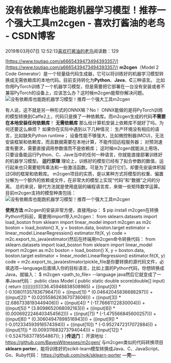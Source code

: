 
# 没有依赖库也能跑机器学习模型！推荐一个强大工具m2cgen - 喜欢打酱油的老鸟 - CSDN博客


2019年03月07日 12:52:13[喜欢打酱油的老鸟](https://me.csdn.net/weixin_42137700)阅读数：129


[https://www.toutiao.com/a6665439473494393357/](https://www.toutiao.com/a6665439473494393357/)
**m2cgen**（Model 2 Code Generator）是一个轻量级代码生成器，它可以将训练好的机器学习模型转换成无需依赖库的本地代码。目前支持转化为**Python**、**Java**、**C**三种语言。
比如你用PyTorch训练了一个机器学习模型，但是需要把它部署在一台没有安装或者不兼容PyTorch的设备上，应该怎么办？这时候m2cgen能帮你解决问题。
![没有依赖库也能跑机器学习模型！推荐一个强大工具m2cgen](http://p3.pstatp.com/large/pgc-image/6e2b7e50d4984697ae9c82549bc4a692)

有人说，这不就是另一种形式的ONNX嘛？No！
ONNX能做的是将PyTorch训练的模型转换到Caffe2上，代码只是换了一种依赖库。而m2cgen生成的代码**不需要在本地安装任何依赖库**！
**无需依赖库**
那么给计算机安装上依赖库不就好了吗，为何还要这么麻烦？
如果你在实际中遇到以下几种情况：
生产环境没有相应的语言，比如缺失Python runtime；
设备性能不够强大，比如微控制器(MCU)，无法安装框架和依赖库，而且数据需要在本地计算，不能传回远程服务器；
对预测速度有要求，需要直接调用参数值而不是依赖库；
这时候m2cgen就能派上用场，只要设备能运行Python、C、Jave当中的任何一种语言，你就能直接部署训练好的机器学习模型。
**运行原理**
理论上，训练好的模型已经有了拟合参数的数值，运行起来也只需要矩阵乘法和一些激活函数。可是为了运行它们，却要先安装体积超过GB的框架和依赖库。
m2cgen项目的实质，是以某种方式将模型的权重、偏置分解为一个额外的依赖或文件，在非常大的模型上实现“代码”和“数据”之间的分离。
总的来说，替代方法就是使用底层的编程语言库，来做一些矩阵数学运算。
目前m2cgen支持的模型种类包括：
![没有依赖库也能跑机器学习模型！推荐一个强大工具m2cgen](http://p3.pstatp.com/large/pgc-image/fbaf4074077948d7a4346022c089c95b)

**使用方法**
m2cgen的安装非常方便，直接用pip：
$ pip install m2cgen在转换Python代码前，需要用import导入m2cgen：
from sklearn.datasets import load_boston
from sklearn import linear_model
import m2cgen as m2c
boston = load_boston()
X, y = boston.data, boston.target
estimator = linear_model.LinearRegression()
estimator.fit(X, y)
code = m2c.export_to_java(estimator)然后在终端用m2cgen命令转换代码：
from sklearn.datasets import load_boston
from sklearn import linear_model
import m2cgen as m2c
boston = load_boston()
X, y = boston.data, boston.target
estimator = linear_model.LinearRegression()
estimator.fit(X, y)
code = m2c.export_to_java(estimator)pickle_file是你要转换的源代码文件，必填选项—language后面填入你的目标语言，比如上面的Python代码，你想转换成Java，就输入：
$ m2cgen <path_to_file> --language java然后它就变成了一串Java代码：
public class Model {
 public static double score(double[] input) {
 return (((((((((((((36.45948838508965) + ((input[0]) * (-0.10801135783679647))) + ((input[1]) * (0.04642045836688297))) + ((input[2]) * (0.020558626367073608))) + ((input[3]) * (2.6867338193449406))) + ((input[4]) * (-17.76661122830004))) + ((input[5]) * (3.8098652068092163))) + ((input[6]) * (0.0006922246403454562))) + ((input[7]) * (-1.475566845600257))) + ((input[8]) * (0.30604947898516943))) + ((input[9]) * (-0.012334593916574394))) + ((input[10]) * (-0.9527472317072884))) + ((input[11]) * (0.009311683273794044))) + ((input[12]) * (-0.5247583778554867));
 }
}**传送门：**
开源地址：
https://github.com/BayesWitnesses/m2cgen/
与m2cgen类似的代码转换项目**sklearn porter**，能将训练好的scikit-learn模型转换成Java、C、JavaScript、Go、Ruby代码：
https://github.com/nok/sklearn-porter
—**完**—


